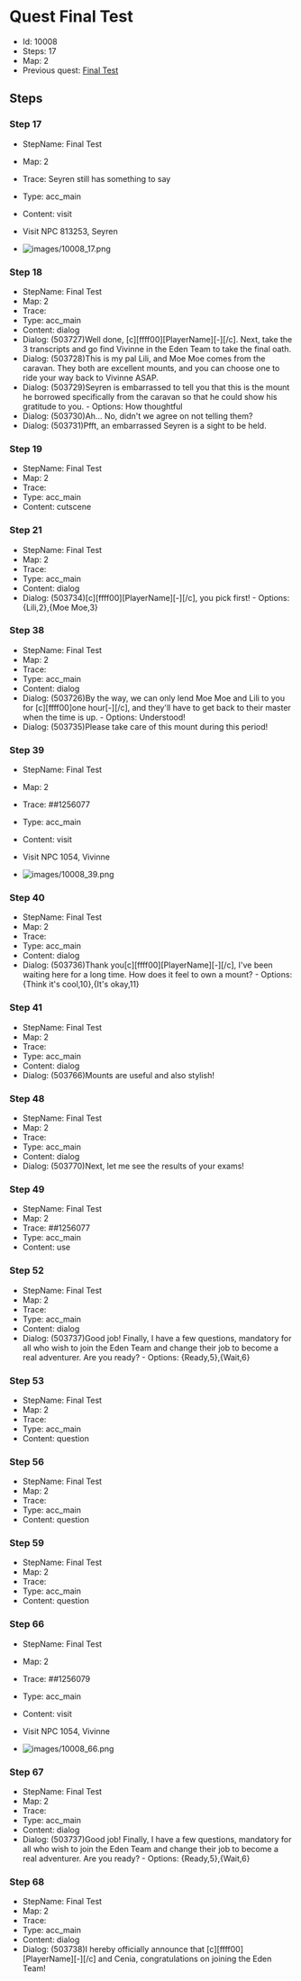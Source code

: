 # Quest Final Test

- Id: 10008
- Steps: 17
- Map: 2
- Previous quest: [Final Test](10007.md)

## Steps

### Step 17
- StepName:  Final Test
- Map:  2
- Trace:  Seyren still has something to say
- Type:  acc_main
- Content:  visit
- Visit NPC 813253, Seyren

- ![images/10008_17.png](images/10008_17.png)


### Step 18
- StepName:  Final Test
- Map:  2
- Trace:  
- Type:  acc_main
- Content:  dialog
- Dialog: (503727)Well done, [c][ffff00][PlayerName][-][/c]. Next, take the 3 transcripts and go find Vivinne in the Eden Team to take the final oath.
- Dialog: (503728)This is my pal Lili, and Moe Moe comes from the caravan. They both are excellent mounts, and you can choose one to ride your way back to Vivinne ASAP.
- Dialog: (503729)Seyren is embarrassed to tell you that this is the mount he borrowed specifically from the caravan so that he could show his gratitude to you. - Options: How thoughtful
- Dialog: (503730)Ah... No, didn't we agree on not telling them?
- Dialog: (503731)Pfft, an embarrassed Seyren is a sight to be held.


### Step 19
- StepName:  Final Test
- Map:  2
- Trace:  
- Type:  acc_main
- Content:  cutscene


### Step 21
- StepName:  Final Test
- Map:  2
- Trace:  
- Type:  acc_main
- Content:  dialog
- Dialog: (503734)[c][ffff00][PlayerName][-][/c], you pick first! - Options: {Lili,2},{Moe Moe,3}


### Step 38
- StepName:  Final Test
- Map:  2
- Trace:  
- Type:  acc_main
- Content:  dialog
- Dialog: (503726)By the way, we can only lend Moe Moe and Lili to you for [c][ffff00]one hour[-][/c], and they'll have to get back to their master when the time is up. - Options: Understood!
- Dialog: (503735)Please take care of this mount during this period!


### Step 39
- StepName:  Final Test
- Map:  2
- Trace:  ##1256077
- Type:  acc_main
- Content:  visit
- Visit NPC 1054, Vivinne

- ![images/10008_39.png](images/10008_39.png)


### Step 40
- StepName:  Final Test
- Map:  2
- Trace:  
- Type:  acc_main
- Content:  dialog
- Dialog: (503736)Thank you[c][ffff00][PlayerName][-][/c], I've been waiting here for a long time. How does it feel to own a mount? - Options: {Think it's cool,10},{It's okay,11}


### Step 41
- StepName:  Final Test
- Map:  2
- Trace:  
- Type:  acc_main
- Content:  dialog
- Dialog: (503766)Mounts are useful and also stylish!


### Step 48
- StepName:  Final Test
- Map:  2
- Trace:  
- Type:  acc_main
- Content:  dialog
- Dialog: (503770)Next, let me see the results of your exams!


### Step 49
- StepName:  Final Test
- Map:  2
- Trace:  ##1256077
- Type:  acc_main
- Content:  use


### Step 52
- StepName:  Final Test
- Map:  2
- Trace:  
- Type:  acc_main
- Content:  dialog
- Dialog: (503737)Good job! Finally, I have a few questions, mandatory for all who wish to join the Eden Team and change their job to become a real adventurer. Are you ready? - Options: {Ready,5},{Wait,6}


### Step 53
- StepName:  Final Test
- Map:  2
- Trace:  
- Type:  acc_main
- Content:  question


### Step 56
- StepName:  Final Test
- Map:  2
- Trace:  
- Type:  acc_main
- Content:  question


### Step 59
- StepName:  Final Test
- Map:  2
- Trace:  
- Type:  acc_main
- Content:  question


### Step 66
- StepName:  Final Test
- Map:  2
- Trace:  ##1256079
- Type:  acc_main
- Content:  visit
- Visit NPC 1054, Vivinne

- ![images/10008_66.png](images/10008_66.png)


### Step 67
- StepName:  Final Test
- Map:  2
- Trace:  
- Type:  acc_main
- Content:  dialog
- Dialog: (503737)Good job! Finally, I have a few questions, mandatory for all who wish to join the Eden Team and change their job to become a real adventurer. Are you ready? - Options: {Ready,5},{Wait,6}


### Step 68
- StepName:  Final Test
- Map:  2
- Trace:  
- Type:  acc_main
- Content:  dialog
- Dialog: (503738)I hereby officially announce that [c][ffff00][PlayerName][-][/c] and Cenia, congratulations on joining the Eden Team!


